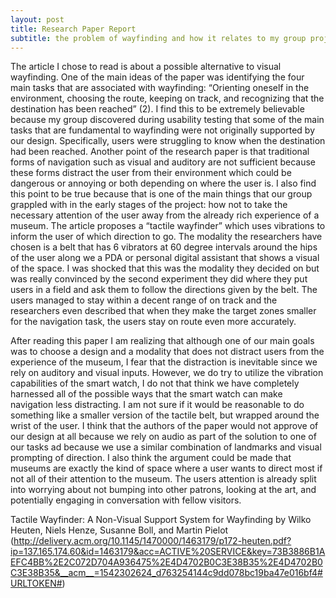 ```yaml
---
layout: post
title: Research Paper Report
subtitle: the problem of wayfinding and how it relates to my group project
---
```


The article I chose to read is about a possible alternative to visual wayfinding. One of the main ideas of the paper was identifying the four main tasks that are associated with wayfinding: “Orienting oneself in the environment, choosing the route, keeping on track, and recognizing that the destination has been reached” (2). I find this to be extremely believable because my group discovered during usability testing that some of the main tasks that are fundamental to wayfinding were not originally supported by our design. Specifically, users were struggling to know when the destination had been reached. Another point of the research paper is that traditional forms of navigation such as visual and auditory are not sufficient because these forms distract the user from their environment which could be dangerous or annoying or both depending on where the user is. I also find this point to be true because that is one of the main things that our group grappled with in the early stages of the project: how not to take the necessary attention of the user away from the already rich experience of a museum. The article proposes a “tactile wayfinder” which uses vibrations to inform the user of which direction to go.  The modality the researchers have chosen is a belt that has 6 vibrators at 60 degree intervals around the hips of the user along we a PDA or personal digital assistant that shows a visual of the space. I was shocked that this was the modality they decided on but was really convinced by the second experiment they did where they put users in a field and ask them to follow the directions given by the belt. The users managed to stay within a decent range of on track and the researchers even described that when they make the target zones smaller for the navigation task, the users stay on route even more accurately. 

After reading this paper I am realizing that although one of our main goals was to choose a design and a modality that does not distract users from the experience of the museum, I fear that the distraction is inevitable since we rely on auditory and visual inputs. However, we do try to utilize the vibration capabilities of the smart watch, I do not that think we have completely harnessed all of the possible ways that the smart watch can make navigation less distracting. I am not sure if it would be reasonable to do something like a smaller version of the tactile belt, but wrapped around the wrist of the user. I think that the authors of the paper would not approve of our design at all because we rely on audio as part of the solution to one of our tasks ad because we use a similar combination of landmarks and visual prompting of direction. I also think the argument could be made that museums are exactly the kind of space where a user wants to direct most if not all of their attention to the museum. The users attention is already split into worrying about not bumping into other patrons, looking at the art, and potentially engaging in conversation with fellow visitors. 

Tactile Wayfinder: A Non-Visual Support System for
Wayfinding by Wilko Heuten, Niels Henze, Susanne Boll, and Martin Pielot
(http://delivery.acm.org/10.1145/1470000/1463179/p172-heuten.pdf?ip=137.165.174.60&id=1463179&acc=ACTIVE%20SERVICE&key=73B3886B1AEFC4BB%2E2C072D704A936475%2E4D4702B0C3E38B35%2E4D4702B0C3E38B35&__acm__=1542302624_d763254144c9dd078bc19ba47e016bf4#URLTOKEN#)
